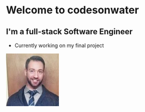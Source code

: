 # Welcome to codesonwater
## I'm a full-stack Software Engineer

- Currently working on my final project

![Learning React](me.jpg)
